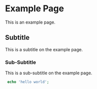 # Example Page

This is an example page.

## Subtitle

This is a subtitle on the example page.

### Sub-Subtitle

This is a sub-subtitle on the example page.


```php
 echo 'hello world';
```
